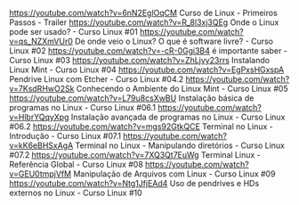 https://youtube.com/watch?v=6nN2EglOqCM	Curso de Linux - Primeiros Passos - Trailer
https://youtube.com/watch?v=R_8l3xj3QEg	Onde o Linux pode ser usado? - Curso Linux #01
https://youtube.com/watch?v=qs_NZXmVUr0	De onde veio o Linux? O que é software livre? - Curso Linux #02
https://youtube.com/watch?v=-cR-0Ggi3B4	 é importante saber - Curso Linux #03
https://youtube.com/watch?v=ZhLjvy23rrs	Instalando Linux Mint - Curso Linux #04
https://youtube.com/watch?v=EgPxsHGxspA	Pendrive Linux com Etcher - Curso Linux #04.2
https://youtube.com/watch?v=7KsdRHwO2Sk	Conhecendo o Ambiente do Linux Mint - Curso Linux #05
https://youtube.com/watch?v=L79u8csXwBU	Instalação básica de programas no Linux - Curso Linux #06.1
https://youtube.com/watch?v=HlbrYQqyXpg	Instalação avançada de programas no Linux - Curso Linux #06.2
https://youtube.com/watch?v=mgs92GtkQCE	Terminal no Linux - Introdução - Curso Linux #07.1
https://youtube.com/watch?v=kK6eBHSxAgA	Terminal no Linux - Manipulando diretórios - Curso Linux #07.2
https://youtube.com/watch?v=7XQ3Qt7EuWg	Terminal Linux - Referência Global - Curso Linux #08
https://youtube.com/watch?v=GEU0tmpjVfM	Manipulação de Arquivos com Linux - Curso Linux #09
https://youtube.com/watch?v=Ntg1JfjEAd4	Uso de pendrives e HDs externos no Linux - Curso Linux #10
